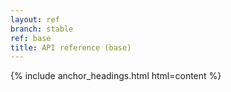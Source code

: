 ```yaml
---
layout: ref
branch: stable
ref: base
title: API reference (base)
---
```

{% include anchor_headings.html html=content %}
